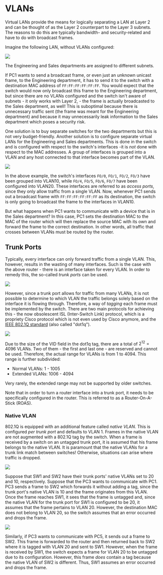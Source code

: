 # VLANs

Virtual LANs provide the means for logically separating a LAN at Layer 2 and can be thought of as the Layer 2 counterpart to the Layer 3 subnets. The reasons to do this are typically bandwidth- and security-related and have to do with broadcast frames.

Imagine the following LAN, without VLANs configured:

![](../Networking/Resources/Images/VLAN\_not.png)

The Engineering and Sales departments are assigned to different subnets.

If PC1 wants to send a broadcast frame, or even just an unknown unicast frame, to the Engineering department, it has to send it to the switch with a destination MAC address of `FF:FF:FF:FF:FF:FF`. You would expect that the switch would now only broadcast this frame to the Engineering department, but since there are no VLANs configured and the switch isn't aware of subnets - it only works with Layer 2, - the frame is actually broadcasted to the Sales department, as well! This is suboptimal because there is unnecessary traffic sent (the frame was meant for the Engineering department) and because it may unnecessarily leak information to the Sales department which poses a security risk.

One solution is to buy separate switches for the two departments but this is not very budget-friendly. Another solution is to configure separate virtual LANs for the Engineering and Sales departments. This is done in the switch and is configured with respect to the switch's interfaces -it is _not_ done with respect to the MAC addresses. A group of interfaces is grouped into a VLAN and any host connected to that interface becomes part of the VLAN.

![](../Networking/Resources/Images/VLAN.png)

In the above example, the switch's interfaces `FO/0`, `FO/1`, `FO/2`, `FO/3` have been grouped into VLAN10, while `FO/4`, `FO/5`, `FO/6`, `FO/7` have been configured into VLAN20. These interfaces are referred to as _access ports_, since they only allow traffic from a single VLAN. Now, whenever PC1 sends out a broadcast frame with `FF:FF:FF:FF:FF:FF` as its destination, the switch is only going to broadcast the frame to the interfaces in VLAN10.

But what happens when PC1 wants to communicate with a device that is in the Sales department? In this case, PC1 sets the destination MAC to the MAC of the router which will then replace the source MAC with its own and forward the frame to the correct destination. In other words, all traffic that crosses between VLANs must be routed by the router.

## Trunk Ports

Typically, every interface can only forward traffic from a single VLAN. This, however, results in the wasting of many interfaces. Such is the case with the above router - there is an interface taken for every VLAN. In order to remedy this, the so-called _trunk ports_ can be used.

![](../Networking/Resources/Images/VLAN\_trunk.png)

However, since a trunk port allows for traffic from many VLANs, it is not possible to determine to which VLAN the traffic belongs solely based on the interface it is flowing through. Therefore, a way of _tagging_ each frame must be implemented by the switch. There are two main protocols for achieving this - the now obsolescent ISL (Inter-Switch Link) protocol, which is a propriety Cisco protocol which is not even used by Cisco anymore, and the [IEEE 802.1Q standard](protocols/ethernet-ieee-802.3.md#8021q-encapsulation) (also called "dot1q").

![](../Networking/Resources/Images/VLAN\_trunking.png)

Due to the size of the VID field in the dot1q tag, there are a total of $2^{12} = 4096$ VLANs. Two of them - the first and last one - are reserved and cannot be used. Therefore, the actual range for VLANs is from 1 to 4094. This range is further subdivided:

* Normal VLANs: 1 - 1005
* Extended VLANs: 1006 - 4094

Very rarely, the extended range may not be supported by older switches.

Note that in order to turn a router interface into a trunk port, it needs to be specifically configured in the router. This is referred to as a Router-On-A-Stick (ROAS).

### Native VLAN

802.1Q is equipped with an additional feature called _native VLAN_. This is configured _per trunk port_ and defaults to VLAN 1. Frames in the native VLAN are not augmented with a 802.1Q tag by the switch. When a frame is received by a switch on an untagged trunk port, it is assumed that his frame belongs to the native VLAN. It is paramount that the native VLANs for a trunk link match between switches! Otherwise, situations can arise where traffic is dropped.

![](../Networking/Resources/Images/VLAN\_native\_mismatch.png)

Suppose that SW1 and SW2 have their trunk ports' native VLANs set to 20 and 10, respectively. Suppose that the PC3 wants to communicate with PC1. PC3 sends a frame to SW2 which forwards it without adding a tag, since the trunk port's native VLAN is 10 and the frame originates from this VLAN. Once the frame reaches SW1, it sees that the frame is untagged and, since the native VLAN for the trunk port for SW1 is configured to be 20, it assumes that the frame pertains to VLAN 20. However, the destination MAC does not belong to VLAN 20, so the switch assumes that an error occurred and drops the frame.

![](../Networking/Resources/Images/VLAN\_native\_mismatch\_2.png)

Similarly, if PC3 wants to communicate with PC5, it sends out a frame to SW2. This frame is forwarded to the router and then returned back to SW2 where it is tagged with VLAN 20 and sent to SW1. However, when the frame is received by SW1, the switch expects a frame for VLAN 20 to be untagged due to its configuration. However, this frame _does_ contain a tag because the native VLAN of SW2 is different. Thus, SW1 assumes an error occurred and drops the frame.
